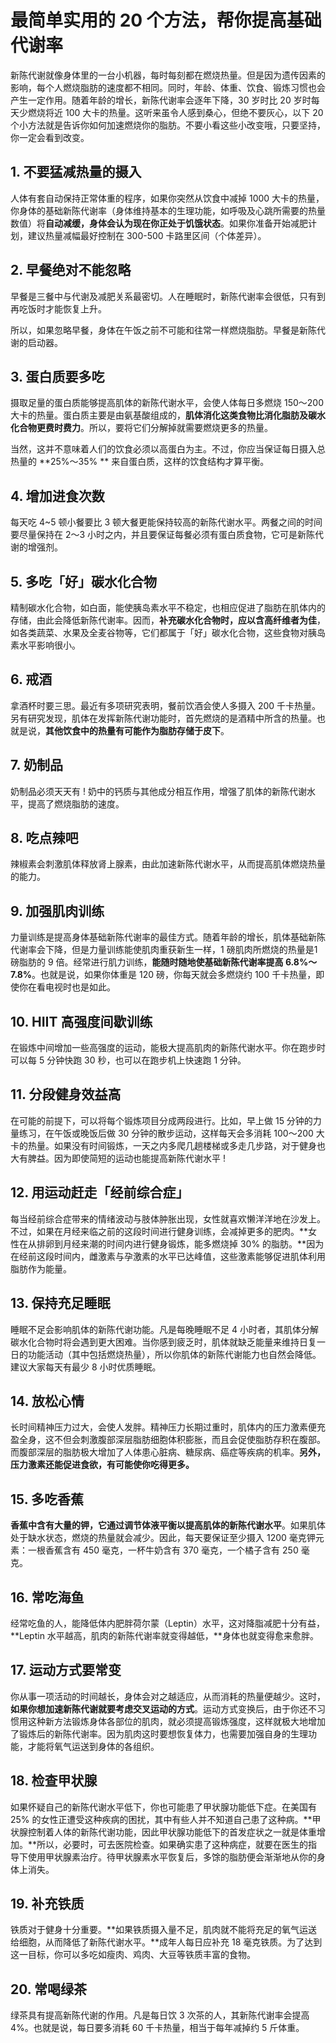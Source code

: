 # 最简单实用的 20 个方法，帮你提高基础代谢率

新陈代谢就像身体里的一台小机器，每时每刻都在燃烧热量。但是因为遗传因素的影响，每个人燃烧脂肪的速度都不相同。同时，年龄、体重、饮食、锻炼习惯也会产生一定作用。随着年龄的增长，新陈代谢率会逐年下降，30 岁时比 20 岁时每天少燃烧将近 100 大卡的热量。这听来虽令人感到桑心，但绝不要灰心，以下 20 个小方法就是告诉你如何加速燃烧你的脂肪。不要小看这些小改变哦，只要坚持，你一定会看到改变。

## 1. 不要猛减热量的摄入

人体有套自动保持正常体重的程序，如果你突然从饮食中减掉 1000 大卡的热量，你身体的基础新陈代谢率（身体维持基本的生理功能，如呼吸及心跳所需要的热量数值）将**自动减缓，身体会认为现在你正处于饥饿状态**。如果你准备开始减肥计划，建议热量减幅最好控制在 300-500 卡路里区间（个体差异）。


## 2. 早餐绝对不能忽略

早餐是三餐中与代谢及减肥关系最密切。人在睡眠时，新陈代谢率会很低，只有到再吃饭时才能恢复上升。

所以，如果忽略早餐，身体在午饭之前不可能和往常一样燃烧脂肪。早餐是新陈代谢的启动器。


## 3. 蛋白质要多吃

摄取足量的蛋白质能够提高肌体的新陈代谢水平，会使人体每日多燃烧 150～200 大卡的热量。蛋白质主要是由氨基酸组成的，**肌体消化这类食物比消化脂肪及碳水化合物更费时费力**。所以，要将它们分解掉就需要燃烧更多的热量。

当然，这并不意味着人们的饮食必须以高蛋白为主。不过，你应当保证每日摄入总热量的 **25%～35% ** 来自蛋白质，这样的饮食结构才算平衡。


## 4. 增加进食次数

每天吃 4~5 顿小餐要比 3 顿大餐更能保持较高的新陈代谢水平。两餐之间的时间要尽量保持在 2～3 小时之内，并且要保证每餐必须有蛋白质食物，它可是新陈代谢的增强剂。


## 5. 多吃「好」碳水化合物

精制碳水化合物，如白面，能使胰岛素水平不稳定，也相应促进了脂肪在肌体内的存储，由此会降低新陈代谢率。因而，**补充碳水化合物时，应以含高纤维者为佳**，如各类蔬菜、水果及全麦谷物等，它们都属于「好」碳水化合物，这些食物对胰岛素水平影响很小。


## 6. 戒酒

拿酒杯时要三思。最近有多项研究表明，餐前饮酒会使人多摄入 200 千卡热量。另有研究发现，肌体在发挥新陈代谢功能时，首先燃烧的是酒精中所含的热量。也就是说，**其他饮食中的热量有可能作为脂肪存储于皮下**。


## 7. 奶制品

奶制品必须天天有 ! 奶中的钙质与其他成分相互作用，增强了肌体的新陈代谢水平，提高了燃烧脂肪的速度。


## 8. 吃点辣吧

辣椒素会刺激肌体释放肾上腺素，由此加速新陈代谢水平，从而提高肌体燃烧热量的能力。


## 9. 加强肌肉训练

力量训练是提高身体基础新陈代谢率的最佳方式。随着年龄的增长，肌体基础新陈代谢率会下降，但是力量训练能使肌肉重获新生一样，1 磅肌肉所燃烧的热量是1磅脂肪的 9 倍。经常进行肌力训练，**能随时随地使基础新陈代谢率提高 6.8%～7.8%**。也就是说，如果你体重是 120 磅，你每天就会多燃烧约 100 千卡热量，即使你在看电视时也是如此。


## 10. HIIT 高强度间歇训练

在锻炼中间增加一些高强度的运动，能极大提高肌肉的新陈代谢水平。你在跑步时可以每 5 分钟快跑 30 秒，也可以在跑步机上快速跑 1 分钟。


## 11. 分段健身效益高

在可能的前提下，可以将每个锻炼项目分成两段进行。比如，早上做 15 分钟的力量练习，在午饭或晚饭后做 30 分钟的散步运动，这样每天会多消耗 100～200 大卡的热量。如果没有时间锻炼，一天之内多爬几趟楼梯或多走几步路，对于健身也大有脾益。因为即使简短的运动也能提高新陈代谢水平 !


## 12. 用运动赶走「经前综合症」

每当经前综合症带来的情绪波动与肢体肿胀出现，女性就喜欢懒洋洋地在沙发上。不过，如果在月经来临之前的这段时间进行健身训练，会减掉更多的肥肉。**女性在从排卵到月经来潮的时间内进行健身锻炼，能多燃烧掉 30% 的脂肪。**因为在经前这段时间内，雌激素与孕激素的水平已达峰值，这些激素能够促进肌体利用脂肪作为能量。


## 13. 保持充足睡眠

睡眠不足会影响肌体的新陈代谢功能。凡是每晚睡眠不足 4 小时者，其肌体分解碳水化合物时将会遇到更大困难。当你感到疲乏时，肌体就缺乏能量来维持日复一日的功能活动（其中包括燃烧热量），所以你肌体的新陈代谢能力也自然会降低。建议大家每天有最少 8 小时优质睡眠。


## 14. 放松心情

长时间精神压力过大，会使人发胖。精神压力长期过重时，肌体内的压力激素便充盈全身，这不但会刺激腹部深层脂肪细胞体积膨胀，而且会促使脂肪存积在腹部。而腹部深层的脂肪极大增加了人体患心脏病、糖尿病、癌症等疾病的机率。**另外，压力激素还能促进食欲，有可能使你吃得更多。**


## 15. 多吃香蕉

**香蕉中含有大量的钾，它通过调节体液平衡以提高肌体的新陈代谢水平**。如果肌体处于缺水状态，燃烧的热量就会减少。因此，每天要保证至少摄入 1200 毫克钾元素：一根香蕉含有 450 毫克，一杯牛奶含有 370 毫克，一个橘子含有 250 毫克。


## 16. 常吃海鱼

经常吃鱼的人，能降低体内肥胖荷尔蒙（Leptin）水平，这对降脂减肥十分有益，**Leptin 水平越高，肌肉的新陈代谢率就变得越低，**身体也就变得愈来愈胖。


## 17. 运动方式要常变

你从事一项活动的时间越长，身体会对之越适应，从而消耗的热量便越少。这时，**如果你想加速新陈代谢就要考虑交叉运动的方式**。运动方式变换后，由于你还不习惯用这种新方法锻炼身体各部位的肌肉，就必须提高锻炼强度，这样就极大地增加了锻炼后的新陈代谢率。因为肌肉这时要想恢复体力，也需要加强自身的生理功能，才能将氧气运送到身体的各组织。


## 18. 检查甲状腺

如果怀疑自己的新陈代谢水平低下，你也可能患了甲状腺功能低下症。在美国有 25% 的女性正遭受这种疾病的困扰，其中有些人并不知道自己患了这种病。**甲状腺控制着人体的新陈代谢功能，因此甲状腺功能低下的首发症状之一就是体重增加。**所以，必要时，可去医院检查。如果确实患了这种病症，就要在医生的指导下使用甲状腺素治疗。待甲状腺素水平恢复后，多馀的脂肪便会渐渐地从你的身体上消失。


## 19. 补充铁质

铁质对于健身十分重要。**如果铁质摄入量不足，肌肉就不能将充足的氧气运送给细胞，从而降低了新陈代谢水平。**成年人每日应补充 18 毫克铁质。为了达到这一目标，你可以多吃如瘦肉、鸡肉、大豆等铁质丰富的食物。


## 20. 常喝绿茶

绿茶具有提高新陈代谢的作用。凡是每日饮 3 次茶的人，其新陈代谢率会提高 4%。也就是说，每日要多消耗 60 千卡热量，相当于每年减掉约 5 斤体重。



